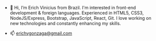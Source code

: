- 👋 Hi, I’m Erich Vinicius from Brazil. I'm interested in front-end development & foreign languages. Experienced in HTML5, CSS3, NodeJS/Express, Bootstrap, JavaScript, React, Git. I love working on new technologies and constantly enhancing my skills.

- 📫 erichvgonzaga@gmail.com
